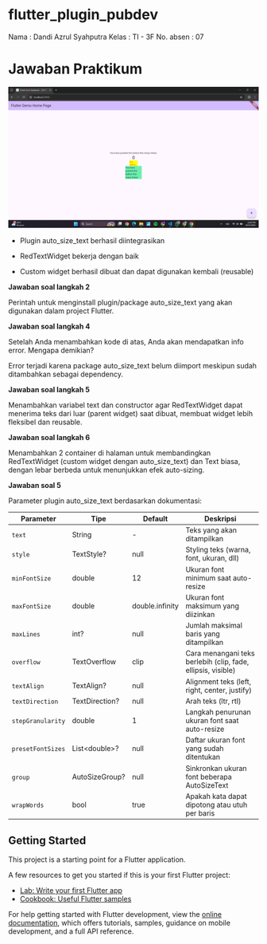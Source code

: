 # flutter_plugin_pubdev

Nama : Dandi Azrul Syahputra
Kelas : TI - 3F
No. absen : 07

# Jawaban Praktikum

![Screenshot Praktikum](images/praktikumplugin.png)

- Plugin auto_size_text berhasil diintegrasikan

- RedTextWidget bekerja dengan baik

- Custom widget berhasil dibuat dan dapat digunakan kembali (reusable)

**Jawaban soal langkah 2**

Perintah untuk menginstall plugin/package auto_size_text yang akan digunakan dalam project Flutter.

**Jawaban soal langkah 4**

Setelah Anda menambahkan kode di atas, Anda akan mendapatkan info error. Mengapa demikian?

Error terjadi karena package auto_size_text belum diimport meskipun sudah ditambahkan sebagai dependency. 

**Jawaban soal langkah 5**

Menambahkan variabel text dan constructor agar RedTextWidget dapat menerima teks dari luar (parent widget) saat dibuat, membuat widget lebih fleksibel dan reusable.

**Jawaban soal langkah 6**

Menambahkan 2 container di halaman untuk membandingkan RedTextWidget (custom widget dengan auto_size_text) dan Text biasa, dengan lebar berbeda untuk menunjukkan efek auto-sizing.

**Jawaban soal 5**

Parameter plugin auto_size_text berdasarkan dokumentasi:

| Parameter | Tipe | Default | Deskripsi |
|-----------|------|---------|-----------|
| `text` | String | - | Teks yang akan ditampilkan |
| `style` | TextStyle? | null | Styling teks (warna, font, ukuran, dll) |
| `minFontSize` | double | 12 | Ukuran font minimum saat auto-resize |
| `maxFontSize` | double | double.infinity | Ukuran font maksimum yang diizinkan |
| `maxLines` | int? | null | Jumlah maksimal baris yang ditampilkan |
| `overflow` | TextOverflow | clip | Cara menangani teks berlebih (clip, fade, ellipsis, visible) |
| `textAlign` | TextAlign? | null | Alignment teks (left, right, center, justify) |
| `textDirection` | TextDirection? | null | Arah teks (ltr, rtl) |
| `stepGranularity` | double | 1 | Langkah penurunan ukuran font saat auto-resize |
| `presetFontSizes` | List\<double\>? | null | Daftar ukuran font yang sudah ditentukan |
| `group` | AutoSizeGroup? | null | Sinkronkan ukuran font beberapa AutoSizeText |
| `wrapWords` | bool | true | Apakah kata dapat dipotong atau utuh per baris |


## Getting Started

This project is a starting point for a Flutter application.

A few resources to get you started if this is your first Flutter project:

- [Lab: Write your first Flutter app](https://docs.flutter.dev/get-started/codelab)
- [Cookbook: Useful Flutter samples](https://docs.flutter.dev/cookbook)

For help getting started with Flutter development, view the
[online documentation](https://docs.flutter.dev/), which offers tutorials,
samples, guidance on mobile development, and a full API reference.
